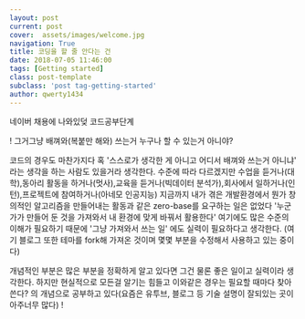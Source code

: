 ```yaml
---
layout: post
current: post
cover:  assets/images/welcome.jpg
navigation: True
title: 코딩을 할 줄 안다는 건
date: 2018-07-05 11:46:00
tags: [Getting started]
class: post-template
subclass: 'post tag-getting-started'
author: qwerty1434
---
```

네이버 채용에 나와있덪 코드공부단계

!
그거그냥 배껴와(복붙만 해와) 쓰는거 누구나 할 수 있는거 아니야?

코드의 경우도 마찬가지다
혹 '스스로가 생각한 게 아니고 어디서 배껴와 쓰는거 아니냐' 라는 생각을 하는 사람도 있을거라 생각한다.
수준에 따라 다르겠지만 수업을 듣거나(대학),동아리 활동을 하거나(멋사),교육을 듣거나(빅데이터 분석가),회사에서 일하거나(인턴),프로젝트에 참여하거나(아네모 인공지능) 지금까지 내가 겪은 개발환경에서 뭔가 창의적인 알고리즘을 만들어내는 활동과 같은 zero-base를 요구하는 일은 없었다 
'누군가가 만들어 둔 것을 가져와서 내 환경에 맞게 바꿔서 활용한다' 여기에도 많은 수준의 이해가 필요하기 때문에 '그냥 가져와서 쓰는 일' 에도 실력이 필요하다고 생각한다. (여기 블로그 또한 테마를 fork해 가져온 것이며 몇몇 부분을 수정해서 사용하고 있는 중이다) 

개념적인 부분은 많은 부분을 정확하게 알고 있다면 그건 물론 좋은 일이고 실력이라 생각한다.
하지만 현실적으로 모든걸 알기는 힘들고 이와같은 경우는 필요할 때마다 찾아 쓴다? 의 개념으로 공부하고 있다(요즘은 유투브, 블로그 등 기술 설명이 잘되있는 곳이 아주너무 많다)
!

